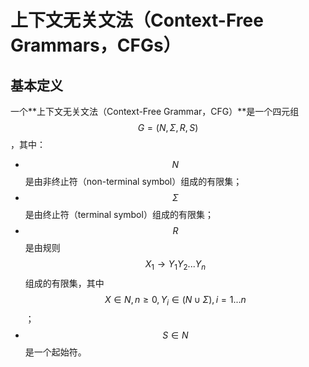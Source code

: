 # 上下文无关文法（Context-Free Grammars，CFGs）



## 基本定义

一个**上下文无关文法（Context-Free Grammar，CFG）**是一个四元组 $$G=(N,\Sigma,R,S)$$，其中：

- $$N$$ 是由非终止符（non-terminal symbol）组成的有限集；
- $$\Sigma$$ 是由终止符（terminal symbol）组成的有限集；
- $$R$$ 是由规则 $$X_1 \rightarrow Y_1Y_2...Y_n$$ 组成的有限集，其中$$X \in N,n \geq 0, Y_i \in (N \cup \Sigma), i=1...n$$；
- $$S \in N$$ 是一个起始符。